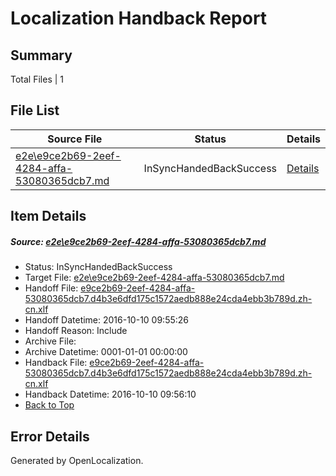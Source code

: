 # <a name='report-top'></a> Localization Handback Report

## Summary
 Total Files | 1

## File List
 Source File | Status | Details 
 ----------- | ------ | ------- 
 [e2e\e9ce2b69-2eef-4284-affa-53080365dcb7.md](https://github.com/OpenLocalizationTestOrg/ol-test0/blob/48b1e20ac534c3b335af33c8828c465682cdbfbd/e2e/e9ce2b69-2eef-4284-affa-53080365dcb7.md) | InSyncHandedBackSuccess | [Details](#6738b98e5459538cc3f6f9f4409b4e62278b34583)

## Item Details
##### <a name='6738b98e5459538cc3f6f9f4409b4e62278b34583'></a> Source: [e2e\e9ce2b69-2eef-4284-affa-53080365dcb7.md](https://github.com/OpenLocalizationTestOrg/ol-test0/blob/48b1e20ac534c3b335af33c8828c465682cdbfbd/e2e/e9ce2b69-2eef-4284-affa-53080365dcb7.md)
* Status: InSyncHandedBackSuccess
* Target File: [e2e\e9ce2b69-2eef-4284-affa-53080365dcb7.md](https://github.com/OpenLocalizationTestOrg/ol-test0-zhcn/blob/ef800ef6027d98614d51480bb62bbb3cf3b844d6/e2e/e9ce2b69-2eef-4284-affa-53080365dcb7.md)
* Handoff File: [e9ce2b69-2eef-4284-affa-53080365dcb7.d4b3e6dfd175c1572aedb888e24cda4ebb3b789d.zh-cn.xlf](https://github.com/OpenLocalizationTestOrg/ol-test0-handoff/blob/b4b2c4948b7cf04901406b9629f9fb1881d27aaf/ol-handoff/OpenLocalizationTestOrg/ol-test0-zhcn/qimu/ht/e9ce2b69-2eef-4284-affa-53080365dcb7.d4b3e6dfd175c1572aedb888e24cda4ebb3b789d.zh-cn.xlf)
* Handoff Datetime: 2016-10-10 09:55:26
* Handoff Reason: Include
* Archive File: 
* Archive Datetime: 0001-01-01 00:00:00
* Handback File: [e9ce2b69-2eef-4284-affa-53080365dcb7.d4b3e6dfd175c1572aedb888e24cda4ebb3b789d.zh-cn.xlf](https://github.com/OpenLocalizationTestOrg/ol-test0-handback/blob/3ed0c9f8720e0c235e7155f1c11cdda41c1f5e51/ol-handback/OpenLocalizationTestOrg/ol-test0-zhcn/qimu/ht/e9ce2b69-2eef-4284-affa-53080365dcb7.d4b3e6dfd175c1572aedb888e24cda4ebb3b789d.zh-cn.xlf)
* Handback Datetime: 2016-10-10 09:56:10
* [Back to Top](#report-top)


## Error Details

Generated by OpenLocalization.
